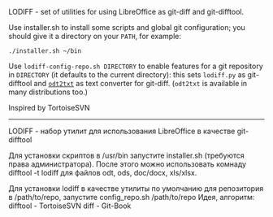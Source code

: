LODIFF - set of utilities for using LibreOffice as git-diff and git-difftool.

Use installer.sh to install some scripts and global git configuration; you should give it a directory on your `PATH`, for example:

```
./installer.sh ~/bin
```

Use `lodiff-config-repo.sh DIRECTORY` to enable features for a git repository in `DIRECTORY` (it defaults to the current directory): this sets `lodiff.py` as git-difftool and [`odt2txt`][1] as text converter for git-diff. (`odt2txt` is available in many distributions too.)

[1]: https://github.com/dstosberg/odt2txt

Inspired by TortoiseSVN
_____________________________________________________________

LODIFF - набор утилит для использования LibreOffice в качестве git-difftool

Для установки скриптов в /usr/bin запустите installer.sh (требуются права администратора).
После этого можно использовать комнаду difftool -t lodiff для файлов odt, ods, doc/docx, xls/xlsx.

Для установки lodiff в качестве утилиты по умолчанию для репозитория в /path/to/repo,
                            запустите config_repo.sh /path/to/repo
Идея, алгоритм: difftool	- TortoiseSVN
        diff		- Git-Book
